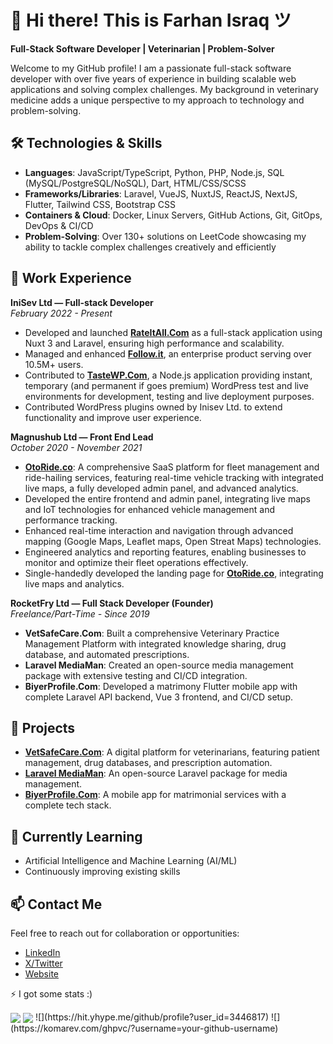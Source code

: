 # 👋 Hi there! This is Farhan Israq ツ

**Full-Stack Software Developer | Veterinarian | Problem-Solver**

Welcome to my GitHub profile! I am a passionate full-stack software developer with over five years of experience in building scalable web applications and solving complex challenges. My background in veterinary medicine adds a unique perspective to my approach to technology and problem-solving.

## 🛠️ Technologies & Skills

- **Languages**: JavaScript/TypeScript, Python, PHP, Node.js, SQL (MySQL/PostgreSQL/NoSQL), Dart, HTML/CSS/SCSS
- **Frameworks/Libraries**: Laravel, VueJS, NuxtJS, ReactJS, NextJS, Flutter, Tailwind CSS, Bootstrap CSS
- **Containers & Cloud**: Docker, Linux Servers, GitHub Actions, Git, GitOps, DevOps & CI/CD
- **Problem-Solving**: Over 130+ solutions on LeetCode showcasing my ability to tackle complex challenges creatively and efficiently

## 🚀 Work Experience

**IniSev Ltd — Full-stack Developer**  
*February 2022 - Present*  
- Developed and launched **[RateItAll.Com](https://rateitall.com)** as a full-stack application using Nuxt 3 and Laravel, ensuring high performance and scalability.
- Managed and enhanced **[Follow.it](https://follow.it)**, an enterprise product serving over 10.5M+ users.
- Contributed to  **[TasteWP.Com](https://tastewp.com)**, a Node.js application providing instant, temporary (and permanent if goes premium) WordPress test and live environments for development, testing and live deployment purposes.
- Contributed WordPress plugins owned by Inisev Ltd. to extend functionality and improve user experience.

**Magnushub Ltd — Front End Lead**  
*October 2020 - November 2021*  

- **[OtoRide.co](https://otoride.co)**: A comprehensive SaaS platform for fleet management and ride-hailing services, featuring real-time vehicle tracking with integrated live maps, a fully developed admin panel, and advanced analytics.
- Developed the entire frontend and admin panel, integrating live maps and IoT technologies for enhanced vehicle management and performance tracking.
- Enhanced real-time interaction and navigation through advanced mapping (Google Maps, Leaflet maps, Open Streat Maps) technologies.
- Engineered analytics and reporting features, enabling businesses to monitor and optimize their fleet operations effectively.
- Single-handedly developed the landing page for **[OtoRide.co](https://otoride.co)**, integrating live maps and analytics.


**RocketFry Ltd — Full Stack Developer (Founder)**  
*Freelance/Part-Time - Since 2019*  
- **VetSafeCare.Com**: Built a comprehensive Veterinary Practice Management Platform with integrated knowledge sharing, drug database, and automated prescriptions.
- **Laravel MediaMan**: Created an open-source media management package with extensive testing and CI/CD integration.
- **BiyerProfile.Com**: Developed a matrimony Flutter mobile app with complete Laravel API backend, Vue 3 frontend, and CI/CD setup.

## 🌟 Projects

- **[VetSafeCare.Com](https://vetsafecare.com)**: A digital platform for veterinarians, featuring patient management, drug databases, and prescription automation.
- **[Laravel MediaMan](https://github.com/farhanshares/laravel-mediaman)**: An open-source Laravel package for media management.
- **[BiyerProfile.Com](https://play.google.com/store/apps/details?id=com.deenibondhon.app)**: A mobile app for matrimonial services with a complete tech stack.

## 🌱 Currently Learning

- Artificial Intelligence and Machine Learning (AI/ML)
- Continuously improving existing skills

## 📫 Contact Me

Feel free to reach out for collaboration or opportunities:
- [LinkedIn](https://www.linkedin.com/in/farhanshares)
- [X/Twitter](https://www.x.com/farhanshares)
- [Website](https://farhanshares.com)

⚡ I got some stats :)

<img align="center" src="https://github-readme-stats.vercel.app/api?username=farhanshares&count_private=true&show_icons=true" />
<img align="center" src="https://github-readme-stats.vercel.app/api/top-langs/?username=farhanshares&layout=compact" />
![](https://hit.yhype.me/github/profile?user_id=3446817)
![](https://komarev.com/ghpvc/?username=your-github-username)

<!--
**FarhanShares/FarhanShares** is a ✨ _special_ ✨ repository because its `README.md` (this file) appears on your GitHub profile.
### Hi there 👋
Here are some ideas to get you started:

- 🔭 I’m currently working on ...
- 🌱 I’m currently learning ...
- 👯 I’m looking to collaborate on ...
- 🤔 I’m looking for help with ...
- 💬 Ask me about ...
- 📫 How to reach me: ...
- 😄 Pronouns: ...
- ⚡ Fun fact: ...
-->
